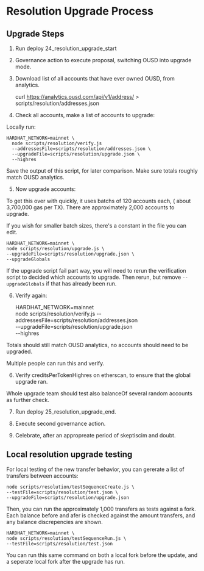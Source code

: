 # Resolution Upgrade Process



## Upgrade Steps


1) Run deploy 24_resolution_upgrade_start

2) Governance action to execute proposal, switching OUSD into upgrade mode.

3) Download list of all accounts that have ever owned OUSD, from analytics.

    curl https://analytics.ousd.com/api/v1/address/ > scripts/resolution/addresses.json

4) Check all accounts, make a list of accounts to upgrade:

Locally run:

    HARDHAT_NETWORK=mainnet \
      node scripts/resolution/verify.js
      --addressesFile=scripts/resolution/addresses.json \
      --upgradeFile=scripts/resolution/upgrade.json \
      --highres

Save the output of this script, for later comparison. Make sure totals roughly match OUSD analytics.

5) Now upgrade accounts:

To get this over with quickly, it uses batchs of 120 accounts each, ( about 3,700,000 gas per TX). There are approximately 2,000 accounts to upgrade.

If you wish for smaller batch sizes, there's a constant in the file you can edit.

    HARDHAT_NETWORK=mainnet \
    node scripts/resolution/upgrade.js \
    --upgradeFile=scripts/resolution/upgrade.json \
    --upgradeGlobals

If the upgrade script fail part way, you will need to rerun the verification script to decided which accounts to upgrade. Then rerun, but remove `--upgradeGlobals` if that has already been run.

6) Verify again:

    HARDHAT_NETWORK=mainnet \
      node scripts/resolution/verify.js
      --addressesFile=scripts/resolution/addresses.json \
      --upgradeFile=scripts/resolution/upgrade.json \
      --highres

Totals should still match OUSD analytics, no accounts should need to be upgraded.

Multiple people can run this and verify.

6) Verify creditsPerTokenHighres on etherscan, to ensure that the global upgrade ran.

Whole upgrade team should test also balanceOf several random accounts as further check.

7) Run deploy 25_resolution_upgrade_end.

8) Execute second governance action.

9) Celebrate, after an appropreate period of skeptiscim and doubt.


## Local resolution upgrade testing

For local testing of the new transfer behavior, you can gererate a list of transfers between accounts:

    node scripts/resolution/testSequenceCreate.js \
    --testFile=scripts/resolution/test.json \
    --upgradeFile=scripts/resolution/upgrade.json

Then, you can run the approximately 1,000 transfers as tests against a fork. Each balance before and afer is checked against the amount transfers, and any balance discrepencies are shown.

    HARDHAT_NETWORK=mainnet \
    node scripts/resolution/testSequenceRun.js \
    --testFile=scripts/resolution/test.json

You can run this same command on both a local fork before the update, and a seperate local fork after the upgrade has run.